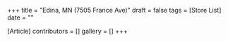 +++
title = "Edina, MN  (7505 France Ave)"
draft = false
tags = [Store List]
date = ""

[Article]
contributors = []
gallery = []
+++